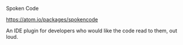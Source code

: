 Spoken Code

https://atom.io/packages/spokencode

An IDE plugin for developers who would like the code read to them, out loud.
